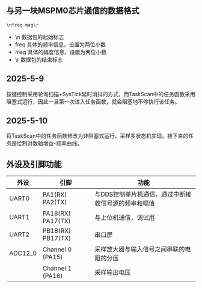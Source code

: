 ## 与另一块MSPM0芯片通信的数据格式

~~~
\nfreq mag\r
~~~

+ \n 数据包的起始标志
+ freq 具体的频率信息，设置为两位小数
+ mag 具体的幅度信息，设置为两位小数
+ \r 数据包的结束标志

## 2025-5-9

按键控制采用轮询扫描+SysTick延时消抖的方式，而TaskScan中的任务函数采用阻塞式运行，因此一旦第一次进入任务函数，就会阻塞地不停执行该任务。

## 2025-5-10

将TaskScan中的任务函数修改为非阻塞式运行，采样多状态机实现。接下来的任务是绘制对数轴增益-频率曲线。

## 外设及引脚功能

| 外设    | 引脚                 | 功能                                                |
| ------- | -------------------- | --------------------------------------------------- |
| UART0   | PA1(RX)      PA2(TX) | 与DDS控制单片机通信，通过中断接收信号源的频率和幅值 |
| UART1   | PA18(RX)    PA17(TX) | 与上位机通信，调试用                                |
| UART2   | PB18(RX)    PB17(TX) | 串口屏                                              |
| ADC12_0 | Channel 0 (PA15)     | 采样放大器与输入信号之间串联的电阻的分压            |
|         | Channel 1 (PA16)     | 采样输出电压                                        |

